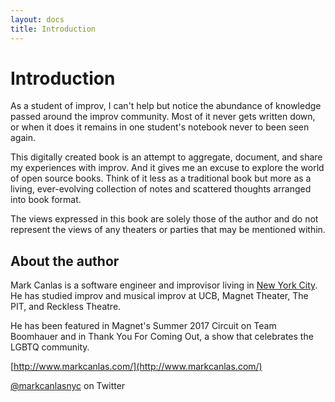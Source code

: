 ```yaml
---
layout: docs
title: Introduction
---
```


# Introduction

As a student of improv, I can't help but notice the abundance of knowledge passed around the improv community. Most of it never gets written down, or when it does it remains in one student's notebook never to been seen again.

This digitally created book is an attempt to aggregate, document, and share my experiences with improv. And it gives me an excuse to explore the world of open source books. Think of it less as a traditional book but more as a living, ever-evolving collection of notes and scattered thoughts arranged into book format.

The views expressed in this book are solely those of the author and do not represent the views of any theaters or parties that may be mentioned within.

## About the author

Mark Canlas is a software engineer and improvisor living in [New York City](new-york-city.md). He has studied improv and musical improv at UCB, Magnet Theater, The PIT, and Reckless Theatre.

He has been featured in Magnet's Summer 2017 Circuit on Team Boomhauer and in Thank You For Coming Out, a show that celebrates the LGBTQ community.

[http://www.markcanlas.com/](http://www.markcanlas.com/)

[@markcanlasnyc](https://twitter.com/markcanlasnyc) on Twitter
